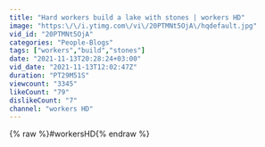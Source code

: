 ```yaml
---
title: "Hard workers build a lake with stones | workers HD"
image: "https:\/\/i.ytimg.com\/vi\/20PTMNt5OjA\/hqdefault.jpg"
vid_id: "20PTMNt5OjA"
categories: "People-Blogs"
tags: ["workers","build","stones"]
date: "2021-11-13T20:28:24+03:00"
vid_date: "2021-11-13T12:02:47Z"
duration: "PT29M51S"
viewcount: "3345"
likeCount: "79"
dislikeCount: "7"
channel: "workers HD"
---
```

{% raw %}#workersHD{% endraw %}
